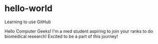 # hello-world
Learning to use GitHub

Hello Computer Geeks! I'm a med student aspiring to join your ranks to do biomedical research! Excited to be a part of this journey!
